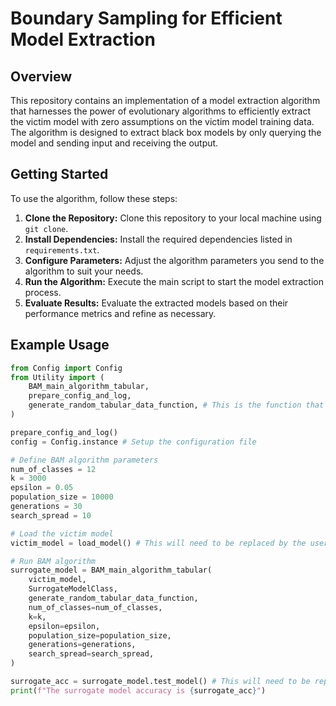 # Boundary Sampling for Efficient Model Extraction
## Overview
This repository contains an implementation of a model extraction algorithm that harnesses the power of evolutionary algorithms to efficiently extract the victim model with zero assumptions on the victim model training data. The algorithm is designed to extract black box models by only querying the model and sending input and receiving the output.

## Getting Started

To use the algorithm, follow these steps:

1. **Clone the Repository:** Clone this repository to your local machine using `git clone`.
2. **Install Dependencies:** Install the required dependencies listed in `requirements.txt`.
3. **Configure Parameters:** Adjust the algorithm parameters you send to the algorithm to suit your needs.
4. **Run the Algorithm:** Execute the main script to start the model extraction process.
5. **Evaluate Results:** Evaluate the extracted models based on their performance metrics and refine as necessary.

## Example Usage

```python
from Config import Config
from Utility import (
    BAM_main_algorithm_tabular,
    prepare_config_and_log,
    generate_random_tabular_data_function, # This is the function that will generate a random data in the shape of the input for victim model.
)

prepare_config_and_log()
config = Config.instance # Setup the configuration file

# Define BAM algorithm parameters
num_of_classes = 12
k = 3000
epsilon = 0.05
population_size = 10000
generations = 30
search_spread = 10

# Load the victim model
victim_model = load_model() # This will need to be replaced by the user to load the relevant model to extract

# Run BAM algorithm
surrogate_model = BAM_main_algorithm_tabular(
    victim_model,
    SurrogateModelClass,
    generate_random_tabular_data_function,
    num_of_classes=num_of_classes,
    k=k,
    epsilon=epsilon,
    population_size=population_size,
    generations=generations,
    search_spread=search_spread,
)

surrogate_acc = surrogate_model.test_model() # This will need to be replaced by the user test function
print(f"The surrogate model accuracy is {surrogate_acc}")


